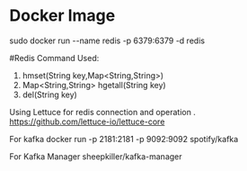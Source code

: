 # Docker Image 
sudo docker run --name redis -p 6379:6379 -d redis

#Redis Command Used:

1) hmset(String key,Map<String,String>)
2) Map<String,String> hgetall(String key)
3) del(String key)

Using Lettuce for redis connection and operation .
https://github.com/lettuce-io/lettuce-core


For kafka 
docker run -p 2181:2181 -p 9092:9092 spotify/kafka


For Kafka Manager
 sheepkiller/kafka-manager
